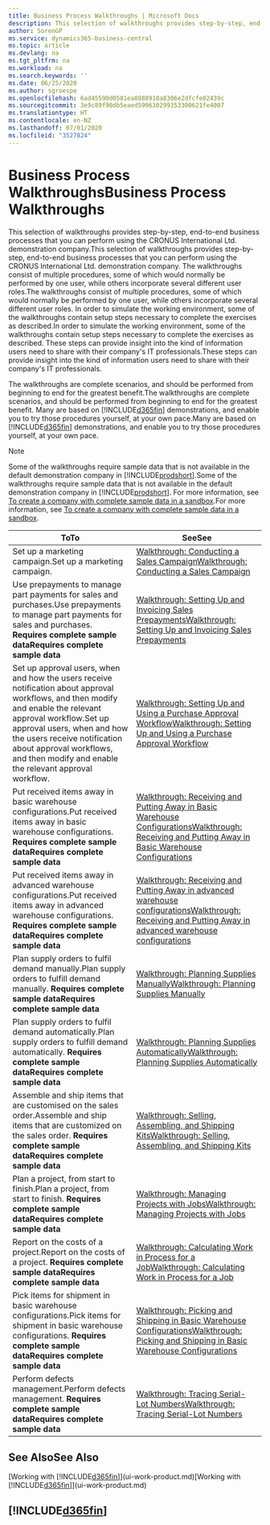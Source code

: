 ```yaml
---
title: Business Process Walkthroughs | Microsoft Docs
description: This selection of walkthroughs provides step-by-step, end-to-end business processes that you can perform using the CRONUS International Ltd. demonstration company. The walkthroughs consist of multiple procedures, some of which would normally be performed by one user, while others incorporate several different user roles. In order to simulate the working environment, some of the walkthroughs contain setup steps necessary to complete the exercises as described. These steps can provide insight into the kind of information users need to share with their company's IT professionals.
author: SorenGP
ms.service: dynamics365-business-central
ms.topic: article
ms.devlang: na
ms.tgt_pltfrm: na
ms.workload: na
ms.search.keywords: ''
ms.date: 06/25/2020
ms.author: sgroespe
ms.openlocfilehash: 6ad45590d0581ea8888918a8306e2dfcfe82439c
ms.sourcegitcommit: 3e9c89f90db5eaed599630299353300621fe4007
ms.translationtype: HT
ms.contentlocale: en-NZ
ms.lasthandoff: 07/01/2020
ms.locfileid: "3527824"
---
```

# <a name="business-process-walkthroughs"></a><span data-ttu-id="e13e1-106">Business Process Walkthroughs</span><span class="sxs-lookup"><span data-stu-id="e13e1-106">Business Process Walkthroughs</span></span>

<span data-ttu-id="e13e1-107">This selection of walkthroughs provides step-by-step, end-to-end business processes that you can perform using the CRONUS International Ltd. demonstration company.</span><span class="sxs-lookup"><span data-stu-id="e13e1-107">This selection of walkthroughs provides step-by-step, end-to-end business processes that you can perform using the CRONUS International Ltd. demonstration company.</span></span> <span data-ttu-id="e13e1-108">The walkthroughs consist of multiple procedures, some of which would normally be performed by one user, while others incorporate several different user roles.</span><span class="sxs-lookup"><span data-stu-id="e13e1-108">The walkthroughs consist of multiple procedures, some of which would normally be performed by one user, while others incorporate several different user roles.</span></span> <span data-ttu-id="e13e1-109">In order to simulate the working environment, some of the walkthroughs contain setup steps necessary to complete the exercises as described.</span><span class="sxs-lookup"><span data-stu-id="e13e1-109">In order to simulate the working environment, some of the walkthroughs contain setup steps necessary to complete the exercises as described.</span></span> <span data-ttu-id="e13e1-110">These steps can provide insight into the kind of information users need to share with their company's IT professionals.</span><span class="sxs-lookup"><span data-stu-id="e13e1-110">These steps can provide insight into the kind of information users need to share with their company's IT professionals.</span></span>  

 <span data-ttu-id="e13e1-111">The walkthroughs are complete scenarios, and should be performed from beginning to end for the greatest benefit.</span><span class="sxs-lookup"><span data-stu-id="e13e1-111">The walkthroughs are complete scenarios, and should be performed from beginning to end for the greatest benefit.</span></span> <span data-ttu-id="e13e1-112">Many are based on [!INCLUDE[d365fin](includes/d365fin_md.md)] demonstrations, and enable you to try those procedures yourself, at your own pace.</span><span class="sxs-lookup"><span data-stu-id="e13e1-112">Many are based on [!INCLUDE[d365fin](includes/d365fin_md.md)] demonstrations, and enable you to try those procedures yourself, at your own pace.</span></span>  

> [!NOTE]
> <span data-ttu-id="e13e1-113">Some of the walkthroughs require sample data that is not available in the default demonstration company in [!INCLUDE[prodshort](includes/prodshort.md)].</span><span class="sxs-lookup"><span data-stu-id="e13e1-113">Some of the walkthroughs require sample data that is not available in the default demonstration company in [!INCLUDE[prodshort](includes/prodshort.md)].</span></span> <span data-ttu-id="e13e1-114">For more information, see [To create a company with complete sample data in a sandbox](across-how-create-sandbox-environment.md#to-create-a-company-with-complete-sample-data-in-a-sandbox).</span><span class="sxs-lookup"><span data-stu-id="e13e1-114">For more information, see [To create a company with complete sample data in a sandbox](across-how-create-sandbox-environment.md#to-create-a-company-with-complete-sample-data-in-a-sandbox).</span></span>

|<span data-ttu-id="e13e1-115">To</span><span class="sxs-lookup"><span data-stu-id="e13e1-115">To</span></span>|<span data-ttu-id="e13e1-116">See</span><span class="sxs-lookup"><span data-stu-id="e13e1-116">See</span></span>|  
|--------|---------|  
|<span data-ttu-id="e13e1-117">Set up a marketing campaign.</span><span class="sxs-lookup"><span data-stu-id="e13e1-117">Set up a marketing campaign.</span></span>|[<span data-ttu-id="e13e1-118">Walkthrough: Conducting a Sales Campaign</span><span class="sxs-lookup"><span data-stu-id="e13e1-118">Walkthrough: Conducting a Sales Campaign</span></span>](walkthrough-conducting-a-sales-campaign.md)|  
|<span data-ttu-id="e13e1-119">Use prepayments to manage part payments for sales and purchases.</span><span class="sxs-lookup"><span data-stu-id="e13e1-119">Use prepayments to manage part payments for sales and purchases.</span></span> <span data-ttu-id="e13e1-120">**Requires complete sample data**</span><span class="sxs-lookup"><span data-stu-id="e13e1-120">**Requires complete sample data**</span></span> |[<span data-ttu-id="e13e1-121">Walkthrough: Setting Up and Invoicing Sales Prepayments</span><span class="sxs-lookup"><span data-stu-id="e13e1-121">Walkthrough: Setting Up and Invoicing Sales Prepayments</span></span>](walkthrough-setting-up-and-invoicing-sales-prepayments.md)|  
|<span data-ttu-id="e13e1-122">Set up approval users, when and how the users receive notification about approval workflows, and then modify and enable the relevant approval workflow.</span><span class="sxs-lookup"><span data-stu-id="e13e1-122">Set up approval users, when and how the users receive notification about approval workflows, and then modify and enable the relevant approval workflow.</span></span>|[<span data-ttu-id="e13e1-123">Walkthrough: Setting Up and Using a Purchase Approval Workflow</span><span class="sxs-lookup"><span data-stu-id="e13e1-123">Walkthrough: Setting Up and Using a Purchase Approval Workflow</span></span>](walkthrough-setting-up-and-using-a-purchase-approval-workflow.md)|  
|<span data-ttu-id="e13e1-124">Put received items away in basic warehouse configurations.</span><span class="sxs-lookup"><span data-stu-id="e13e1-124">Put received items away in basic warehouse configurations.</span></span> <span data-ttu-id="e13e1-125">**Requires complete sample data**</span><span class="sxs-lookup"><span data-stu-id="e13e1-125">**Requires complete sample data**</span></span>|[<span data-ttu-id="e13e1-126">Walkthrough: Receiving and Putting Away in Basic Warehouse Configurations</span><span class="sxs-lookup"><span data-stu-id="e13e1-126">Walkthrough: Receiving and Putting Away in Basic Warehouse Configurations</span></span>](walkthrough-receiving-and-putting-away-in-basic-warehousing.md)|  
|<span data-ttu-id="e13e1-127">Put received items away in advanced warehouse configurations.</span><span class="sxs-lookup"><span data-stu-id="e13e1-127">Put received items away in advanced warehouse configurations.</span></span> <span data-ttu-id="e13e1-128">**Requires complete sample data**</span><span class="sxs-lookup"><span data-stu-id="e13e1-128">**Requires complete sample data**</span></span>|[<span data-ttu-id="e13e1-129">Walkthrough: Receiving and Putting Away in advanced warehouse configurations</span><span class="sxs-lookup"><span data-stu-id="e13e1-129">Walkthrough: Receiving and Putting Away in advanced warehouse configurations</span></span>](walkthrough-receiving-and-putting-away-in-advanced-warehousing.md)|  
|<span data-ttu-id="e13e1-130">Plan supply orders to fulfil demand manually.</span><span class="sxs-lookup"><span data-stu-id="e13e1-130">Plan supply orders to fulfill demand manually.</span></span> <span data-ttu-id="e13e1-131">**Requires complete sample data**</span><span class="sxs-lookup"><span data-stu-id="e13e1-131">**Requires complete sample data**</span></span>|[<span data-ttu-id="e13e1-132">Walkthrough: Planning Supplies Manually</span><span class="sxs-lookup"><span data-stu-id="e13e1-132">Walkthrough: Planning Supplies Manually</span></span>](walkthrough-planning-supplies-manually.md)|  
|<span data-ttu-id="e13e1-133">Plan supply orders to fulfil demand automatically.</span><span class="sxs-lookup"><span data-stu-id="e13e1-133">Plan supply orders to fulfill demand automatically.</span></span> <span data-ttu-id="e13e1-134">**Requires complete sample data**</span><span class="sxs-lookup"><span data-stu-id="e13e1-134">**Requires complete sample data**</span></span>|[<span data-ttu-id="e13e1-135">Walkthrough: Planning Supplies Automatically</span><span class="sxs-lookup"><span data-stu-id="e13e1-135">Walkthrough: Planning Supplies Automatically</span></span>](walkthrough-planning-supplies-automatically.md)|  
|<span data-ttu-id="e13e1-136">Assemble and ship items that are customised on the sales order.</span><span class="sxs-lookup"><span data-stu-id="e13e1-136">Assemble and ship items that are customized on the sales order.</span></span> <span data-ttu-id="e13e1-137">**Requires complete sample data**</span><span class="sxs-lookup"><span data-stu-id="e13e1-137">**Requires complete sample data**</span></span>|[<span data-ttu-id="e13e1-138">Walkthrough: Selling, Assembling, and Shipping Kits</span><span class="sxs-lookup"><span data-stu-id="e13e1-138">Walkthrough: Selling, Assembling, and Shipping Kits</span></span>](walkthrough-selling-assembling-and-shipping-kits.md)|  
|<span data-ttu-id="e13e1-139">Plan a project, from start to finish.</span><span class="sxs-lookup"><span data-stu-id="e13e1-139">Plan a project, from start to finish.</span></span> <span data-ttu-id="e13e1-140">**Requires complete sample data**</span><span class="sxs-lookup"><span data-stu-id="e13e1-140">**Requires complete sample data**</span></span>|[<span data-ttu-id="e13e1-141">Walkthrough: Managing Projects with Jobs</span><span class="sxs-lookup"><span data-stu-id="e13e1-141">Walkthrough: Managing Projects with Jobs</span></span>](walkthrough-managing-projects-with-jobs.md)|  
|<span data-ttu-id="e13e1-142">Report on the costs of a project.</span><span class="sxs-lookup"><span data-stu-id="e13e1-142">Report on the costs of a project.</span></span> <span data-ttu-id="e13e1-143">**Requires complete sample data**</span><span class="sxs-lookup"><span data-stu-id="e13e1-143">**Requires complete sample data**</span></span>|[<span data-ttu-id="e13e1-144">Walkthrough: Calculating Work in Process for a Job</span><span class="sxs-lookup"><span data-stu-id="e13e1-144">Walkthrough: Calculating Work in Process for a Job</span></span>](walkthrough-calculating-work-in-process-for-a-job.md)|  
|<span data-ttu-id="e13e1-145">Pick items for shipment in basic warehouse configurations.</span><span class="sxs-lookup"><span data-stu-id="e13e1-145">Pick items for shipment in basic warehouse configurations.</span></span> <span data-ttu-id="e13e1-146">**Requires complete sample data**</span><span class="sxs-lookup"><span data-stu-id="e13e1-146">**Requires complete sample data**</span></span>|[<span data-ttu-id="e13e1-147">Walkthrough: Picking and Shipping in Basic Warehouse Configurations</span><span class="sxs-lookup"><span data-stu-id="e13e1-147">Walkthrough: Picking and Shipping in Basic Warehouse Configurations</span></span>](walkthrough-picking-and-shipping-in-basic-warehousing.md)|  
|<span data-ttu-id="e13e1-148">Perform defects management.</span><span class="sxs-lookup"><span data-stu-id="e13e1-148">Perform defects management.</span></span> <span data-ttu-id="e13e1-149">**Requires complete sample data**</span><span class="sxs-lookup"><span data-stu-id="e13e1-149">**Requires complete sample data**</span></span>|[<span data-ttu-id="e13e1-150">Walkthrough: Tracing Serial-Lot Numbers</span><span class="sxs-lookup"><span data-stu-id="e13e1-150">Walkthrough: Tracing Serial-Lot Numbers</span></span>](walkthrough-tracing-serial-lot-numbers.md)|  

## <a name="see-also"></a><span data-ttu-id="e13e1-151">See Also</span><span class="sxs-lookup"><span data-stu-id="e13e1-151">See Also</span></span>

<span data-ttu-id="e13e1-152">[Working with [!INCLUDE[d365fin](includes/d365fin_md.md)]](ui-work-product.md)</span><span class="sxs-lookup"><span data-stu-id="e13e1-152">[Working with [!INCLUDE[d365fin](includes/d365fin_md.md)]](ui-work-product.md)</span></span>  

## [!INCLUDE[d365fin](includes/free_trial_md.md)]  
